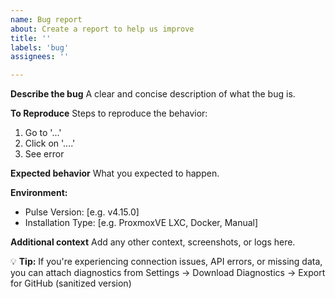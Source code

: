 ```yaml
---
name: Bug report
about: Create a report to help us improve
title: ''
labels: 'bug'
assignees: ''

---
```


**Describe the bug**
A clear and concise description of what the bug is.

**To Reproduce**
Steps to reproduce the behavior:
1. Go to '...'
2. Click on '....'
3. See error

**Expected behavior**
What you expected to happen.

**Environment:**
 - Pulse Version: [e.g. v4.15.0]
 - Installation Type: [e.g. ProxmoxVE LXC, Docker, Manual]

**Additional context**
Add any other context, screenshots, or logs here.

💡 **Tip:** If you're experiencing connection issues, API errors, or missing data, you can attach diagnostics from Settings → Download Diagnostics → Export for GitHub (sanitized version)